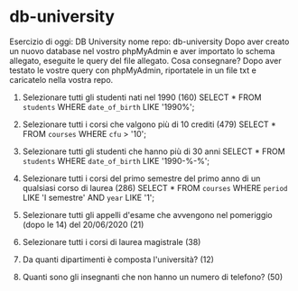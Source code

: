 # db-university

Esercizio di oggi: DB University
nome repo: db-university
Dopo aver creato un nuovo database nel vostro phpMyAdmin e aver importato lo schema allegato, eseguite le query del file allegato.
Cosa consegnare?
Dopo aver testato le vostre query con phpMyAdmin, riportatele in un file txt e caricatelo nella vostra repo.

1. Selezionare tutti gli studenti nati nel 1990 (160)
SELECT * 
FROM `students` 
WHERE `date_of_birth` LIKE '1990%';

2. Selezionare tutti i corsi che valgono più di 10 crediti (479)
SELECT * 
FROM `courses` 
WHERE `cfu` > '10'; 

3. Selezionare tutti gli studenti che hanno più di 30 anni
SELECT * 
FROM `students` 
WHERE `date_of_birth` LIKE '1990-%-%';

4. Selezionare tutti i corsi del primo semestre del primo anno di un qualsiasi corso di
laurea (286) 
SELECT * 
FROM `courses`
WHERE `period` LIKE 'I semestre'
AND `year` LIKE '1';

5. Selezionare tutti gli appelli d'esame che avvengono nel pomeriggio (dopo le 14) del
20/06/2020 (21)

6. Selezionare tutti i corsi di laurea magistrale (38)

7. Da quanti dipartimenti è composta l'università? (12)

8. Quanti sono gli insegnanti che non hanno un numero di telefono? (50)
